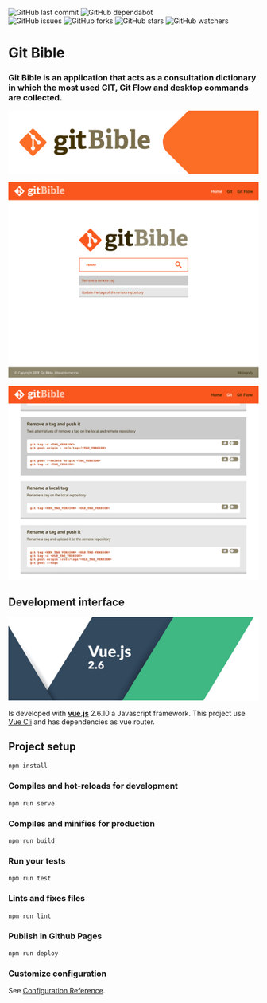 ![GitHub last commit](https://img.shields.io/github/last-commit/beatrizsmerino/git-bible)
![GitHub dependabot](https://img.shields.io/badge/dependabot-enabled-025e8c?logo=Dependabot)  
![GitHub issues](https://img.shields.io/github/issues/beatrizsmerino/git-bible)
![GitHub forks](https://img.shields.io/github/forks/beatrizsmerino/git-bible)
![GitHub stars](https://img.shields.io/github/stars/beatrizsmerino/git-bible)
![GitHub watchers](https://img.shields.io/github/watchers/beatrizsmerino/git-bible)

# Git Bible

### Git Bible is an application that acts as a consultation dictionary in which the most used GIT, Git Flow and desktop commands are collected.

![GitBible](https://github.com/beatrizsmerino/git-bible/blob/master/README/images/git-bible-head.svg)

![GitBible - Git search](https://github.com/beatrizsmerino/git-bible/blob/master/README/images/git-bible-screenshots-1.jpg)

![GitBible - Git commands](https://github.com/beatrizsmerino/git-bible/blob/master/README/images/git-bible-screenshots-2.jpg)

## Development interface

![GitBible - Git commands](https://github.com/beatrizsmerino/git-bible/blob/master/README/images/vue-js-2.jpg)

Is developed with **[vue.js](https://vuejs.org/)** 2.6.10 a Javascript framework. This project use [Vue Cli](https://cli.vuejs.org/) and has dependencies as vue router.

## Project setup

```
npm install
```

### Compiles and hot-reloads for development

```
npm run serve
```

### Compiles and minifies for production

```
npm run build
```

### Run your tests

```
npm run test
```

### Lints and fixes files

```
npm run lint
```

### Publish in Github Pages

```
npm run deploy
```

### Customize configuration

See [Configuration Reference](https://cli.vuejs.org/config/).
